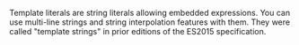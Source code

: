 Template literals are string literals allowing embedded expressions. You can use multi-line strings and string interpolation features with them. They were called "template strings" in prior editions of the ES2015 specification.